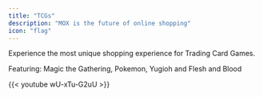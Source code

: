```yaml
---
title: "TCGs"
description: "MOX is the future of online shopping"
icon: "flag"
---
```

Experience the most unique shopping experience for Trading Card Games.

Featuring: Magic the Gathering, Pokemon, Yugioh and Flesh and Blood

{{< youtube wU-xTu-G2uU >}}
